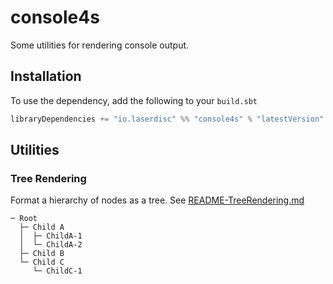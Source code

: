 # console4s

Some utilities for rendering console output. 

## Installation

To use the dependency, add the following to your `build.sbt`

```sbt
libraryDependencies += "io.laserdisc" %% "console4s" % "latestVersion"
```

## Utilities

### Tree Rendering

Format a hierarchy of nodes as a tree.  See [README-TreeRendering.md](README-TreeRendering.md) 

```
─ Root
  ├─ Child A
  │  ├─ ChildA-1
  │  └─ ChildA-2
  ├─ Child B
  └─ Child C
     └─ ChildC-1
```



